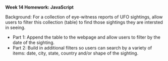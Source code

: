 **Week 14 Homework:  JavaScript**

Background:  For a collection of eye-witness reports of UFO sightings, allow users to filter this collection (table) to find those sightings they are intersted in seeing.

* Part 1:  Append the table to the webpage and allow users to filter by the date of the sighting.
* Part 2:  Build in additional filters so users can search by a variety of items:  date, city, state, country and/or shape of the sighting.
